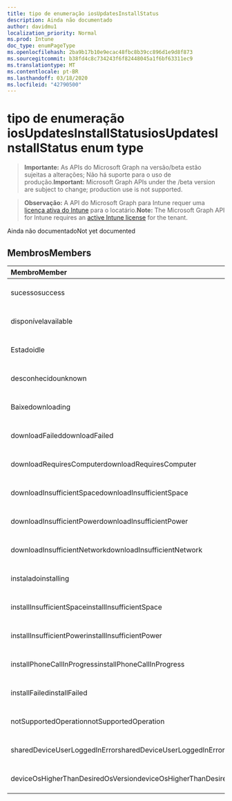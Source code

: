 ```yaml
---
title: tipo de enumeração iosUpdatesInstallStatus
description: Ainda não documentado
author: davidmu1
localization_priority: Normal
ms.prod: Intune
doc_type: enumPageType
ms.openlocfilehash: 2ba9b17b10e9ecac48fbc8b39cc896d1e9d8f873
ms.sourcegitcommit: b38fd4c8c734243f6f82448045a1f6bf63311ec9
ms.translationtype: MT
ms.contentlocale: pt-BR
ms.lasthandoff: 03/18/2020
ms.locfileid: "42790500"
---
```

# <a name="iosupdatesinstallstatus-enum-type"></a><span data-ttu-id="76d78-103">tipo de enumeração iosUpdatesInstallStatus</span><span class="sxs-lookup"><span data-stu-id="76d78-103">iosUpdatesInstallStatus enum type</span></span>

> <span data-ttu-id="76d78-104">**Importante:** As APIs do Microsoft Graph na versão/beta estão sujeitas a alterações; Não há suporte para o uso de produção.</span><span class="sxs-lookup"><span data-stu-id="76d78-104">**Important:** Microsoft Graph APIs under the /beta version are subject to change; production use is not supported.</span></span>

> <span data-ttu-id="76d78-105">**Observação:** A API do Microsoft Graph para Intune requer uma [licença ativa do Intune](https://go.microsoft.com/fwlink/?linkid=839381) para o locatário.</span><span class="sxs-lookup"><span data-stu-id="76d78-105">**Note:** The Microsoft Graph API for Intune requires an [active Intune license](https://go.microsoft.com/fwlink/?linkid=839381) for the tenant.</span></span>

<span data-ttu-id="76d78-106">Ainda não documentado</span><span class="sxs-lookup"><span data-stu-id="76d78-106">Not yet documented</span></span>

## <a name="members"></a><span data-ttu-id="76d78-107">Membros</span><span class="sxs-lookup"><span data-stu-id="76d78-107">Members</span></span>
|<span data-ttu-id="76d78-108">Membro</span><span class="sxs-lookup"><span data-stu-id="76d78-108">Member</span></span>|<span data-ttu-id="76d78-109">Valor</span><span class="sxs-lookup"><span data-stu-id="76d78-109">Value</span></span>|<span data-ttu-id="76d78-110">Descrição</span><span class="sxs-lookup"><span data-stu-id="76d78-110">Description</span></span>|
|:---|:---|:---|
|<span data-ttu-id="76d78-111">sucesso</span><span class="sxs-lookup"><span data-stu-id="76d78-111">success</span></span>|<span data-ttu-id="76d78-112">,0</span><span class="sxs-lookup"><span data-stu-id="76d78-112">0</span></span>|<span data-ttu-id="76d78-113">Ainda não documentado</span><span class="sxs-lookup"><span data-stu-id="76d78-113">Not yet documented</span></span>|
|<span data-ttu-id="76d78-114">disponível</span><span class="sxs-lookup"><span data-stu-id="76d78-114">available</span></span>|<span data-ttu-id="76d78-115">1</span><span class="sxs-lookup"><span data-stu-id="76d78-115">1</span></span>|<span data-ttu-id="76d78-116">Ainda não documentado</span><span class="sxs-lookup"><span data-stu-id="76d78-116">Not yet documented</span></span>|
|<span data-ttu-id="76d78-117">Estado</span><span class="sxs-lookup"><span data-stu-id="76d78-117">idle</span></span>|<span data-ttu-id="76d78-118">duas</span><span class="sxs-lookup"><span data-stu-id="76d78-118">2</span></span>|<span data-ttu-id="76d78-119">Ainda não documentado</span><span class="sxs-lookup"><span data-stu-id="76d78-119">Not yet documented</span></span>|
|<span data-ttu-id="76d78-120">desconhecido</span><span class="sxs-lookup"><span data-stu-id="76d78-120">unknown</span></span>|<span data-ttu-id="76d78-121">3D</span><span class="sxs-lookup"><span data-stu-id="76d78-121">3</span></span>|<span data-ttu-id="76d78-122">Ainda não documentado</span><span class="sxs-lookup"><span data-stu-id="76d78-122">Not yet documented</span></span>|
|<span data-ttu-id="76d78-123">Baixe</span><span class="sxs-lookup"><span data-stu-id="76d78-123">downloading</span></span>|<span data-ttu-id="76d78-124">-2016330712</span><span class="sxs-lookup"><span data-stu-id="76d78-124">-2016330712</span></span>|<span data-ttu-id="76d78-125">Ainda não documentado</span><span class="sxs-lookup"><span data-stu-id="76d78-125">Not yet documented</span></span>|
|<span data-ttu-id="76d78-126">downloadFailed</span><span class="sxs-lookup"><span data-stu-id="76d78-126">downloadFailed</span></span>|<span data-ttu-id="76d78-127">-2016330711</span><span class="sxs-lookup"><span data-stu-id="76d78-127">-2016330711</span></span>|<span data-ttu-id="76d78-128">Ainda não documentado</span><span class="sxs-lookup"><span data-stu-id="76d78-128">Not yet documented</span></span>|
|<span data-ttu-id="76d78-129">downloadRequiresComputer</span><span class="sxs-lookup"><span data-stu-id="76d78-129">downloadRequiresComputer</span></span>|<span data-ttu-id="76d78-130">-2016330710</span><span class="sxs-lookup"><span data-stu-id="76d78-130">-2016330710</span></span>|<span data-ttu-id="76d78-131">Ainda não documentado</span><span class="sxs-lookup"><span data-stu-id="76d78-131">Not yet documented</span></span>|
|<span data-ttu-id="76d78-132">downloadInsufficientSpace</span><span class="sxs-lookup"><span data-stu-id="76d78-132">downloadInsufficientSpace</span></span>|<span data-ttu-id="76d78-133">-2016330709</span><span class="sxs-lookup"><span data-stu-id="76d78-133">-2016330709</span></span>|<span data-ttu-id="76d78-134">Ainda não documentado</span><span class="sxs-lookup"><span data-stu-id="76d78-134">Not yet documented</span></span>|
|<span data-ttu-id="76d78-135">downloadInsufficientPower</span><span class="sxs-lookup"><span data-stu-id="76d78-135">downloadInsufficientPower</span></span>|<span data-ttu-id="76d78-136">-2016330708</span><span class="sxs-lookup"><span data-stu-id="76d78-136">-2016330708</span></span>|<span data-ttu-id="76d78-137">Ainda não documentado</span><span class="sxs-lookup"><span data-stu-id="76d78-137">Not yet documented</span></span>|
|<span data-ttu-id="76d78-138">downloadInsufficientNetwork</span><span class="sxs-lookup"><span data-stu-id="76d78-138">downloadInsufficientNetwork</span></span>|<span data-ttu-id="76d78-139">-2016330707</span><span class="sxs-lookup"><span data-stu-id="76d78-139">-2016330707</span></span>|<span data-ttu-id="76d78-140">Ainda não documentado</span><span class="sxs-lookup"><span data-stu-id="76d78-140">Not yet documented</span></span>|
|<span data-ttu-id="76d78-141">instalado</span><span class="sxs-lookup"><span data-stu-id="76d78-141">installing</span></span>|<span data-ttu-id="76d78-142">-2016330706</span><span class="sxs-lookup"><span data-stu-id="76d78-142">-2016330706</span></span>|<span data-ttu-id="76d78-143">Ainda não documentado</span><span class="sxs-lookup"><span data-stu-id="76d78-143">Not yet documented</span></span>|
|<span data-ttu-id="76d78-144">installInsufficientSpace</span><span class="sxs-lookup"><span data-stu-id="76d78-144">installInsufficientSpace</span></span>|<span data-ttu-id="76d78-145">-2016330705</span><span class="sxs-lookup"><span data-stu-id="76d78-145">-2016330705</span></span>|<span data-ttu-id="76d78-146">Ainda não documentado</span><span class="sxs-lookup"><span data-stu-id="76d78-146">Not yet documented</span></span>|
|<span data-ttu-id="76d78-147">installInsufficientPower</span><span class="sxs-lookup"><span data-stu-id="76d78-147">installInsufficientPower</span></span>|<span data-ttu-id="76d78-148">-2016330704</span><span class="sxs-lookup"><span data-stu-id="76d78-148">-2016330704</span></span>|<span data-ttu-id="76d78-149">Ainda não documentado</span><span class="sxs-lookup"><span data-stu-id="76d78-149">Not yet documented</span></span>|
|<span data-ttu-id="76d78-150">installPhoneCallInProgress</span><span class="sxs-lookup"><span data-stu-id="76d78-150">installPhoneCallInProgress</span></span>|<span data-ttu-id="76d78-151">-2016330703</span><span class="sxs-lookup"><span data-stu-id="76d78-151">-2016330703</span></span>|<span data-ttu-id="76d78-152">Ainda não documentado</span><span class="sxs-lookup"><span data-stu-id="76d78-152">Not yet documented</span></span>|
|<span data-ttu-id="76d78-153">installFailed</span><span class="sxs-lookup"><span data-stu-id="76d78-153">installFailed</span></span>|<span data-ttu-id="76d78-154">-2016330702</span><span class="sxs-lookup"><span data-stu-id="76d78-154">-2016330702</span></span>|<span data-ttu-id="76d78-155">Ainda não documentado</span><span class="sxs-lookup"><span data-stu-id="76d78-155">Not yet documented</span></span>|
|<span data-ttu-id="76d78-156">notSupportedOperation</span><span class="sxs-lookup"><span data-stu-id="76d78-156">notSupportedOperation</span></span>|<span data-ttu-id="76d78-157">-2016330701</span><span class="sxs-lookup"><span data-stu-id="76d78-157">-2016330701</span></span>|<span data-ttu-id="76d78-158">Ainda não documentado</span><span class="sxs-lookup"><span data-stu-id="76d78-158">Not yet documented</span></span>|
|<span data-ttu-id="76d78-159">sharedDeviceUserLoggedInError</span><span class="sxs-lookup"><span data-stu-id="76d78-159">sharedDeviceUserLoggedInError</span></span>|<span data-ttu-id="76d78-160">-2016330699</span><span class="sxs-lookup"><span data-stu-id="76d78-160">-2016330699</span></span>|<span data-ttu-id="76d78-161">Ainda não documentado</span><span class="sxs-lookup"><span data-stu-id="76d78-161">Not yet documented</span></span>|
|<span data-ttu-id="76d78-162">deviceOsHigherThanDesiredOsVersion</span><span class="sxs-lookup"><span data-stu-id="76d78-162">deviceOsHigherThanDesiredOsVersion</span></span>|<span data-ttu-id="76d78-163">-2016330696</span><span class="sxs-lookup"><span data-stu-id="76d78-163">-2016330696</span></span>|<span data-ttu-id="76d78-164">Ainda não documentado</span><span class="sxs-lookup"><span data-stu-id="76d78-164">Not yet documented</span></span>|



